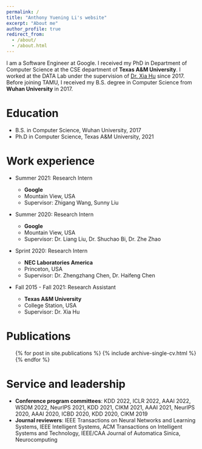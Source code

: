 ```yaml
---
permalink: /
title: "Anthony Yuening Li's website"
excerpt: "About me"
author_profile: true
redirect_from: 
  - /about/
  - /about.html
---
```


I am a Software Engineer at Google. I received my PhD in Department of Computer Science at the CSE department of **Texas A&M University**. I worked at the DATA Lab under the supervision of [Dr. Xia Hu](https://cs.rice.edu/~xh37/index.html) since 2017. Before joining TAMU, I received my B.S. degree in Computer Science from **Wuhan University** in 2017.



Education
======
* B.S. in Computer Science, Wuhan University, 2017
* Ph.D in Computer Science, Texas A&M University, 2021 

Work experience
======
* Summer 2021: Research Intern
  * **Google**
  * Mountain View, USA
  * Supervisor: Zhigang Wang, Sunny Liu

* Summer 2020: Research Intern
  * **Google**
  * Mountain View, USA
  * Supervisor: Dr. Liang Liu, Dr. Shuchao Bi, Dr. Zhe Zhao 
  
* Sprint 2020: Research Intern
  * **NEC Laboratories America**
  * Princeton, USA
  * Supervisor: Dr. Zhengzhang Chen, Dr. Haifeng Chen 

* Fall 2015 - Fall 2021: Research Assistant
  * **Texas A&M University**
  * College Station, USA
  * Supervisor: Dr. Xia Hu

Publications
======
  <ul>{% for post in site.publications %}
    {% include archive-single-cv.html %}
  {% endfor %}</ul>
  
  
Service and leadership
======
* **Conference program committees**: KDD 2022, ICLR 2022, AAAI 2022, WSDM 2022, NeurIPS 2021, KDD 2021, CIKM 2021, AAAI 2021, NeurIPS 2020, AAAI 2020, ICBD 2020, KDD 2020, CIKM 2019
* **Journal reviewers**: IEEE Transactions on Neural Networks and Learning Systems, IEEE Intelligent Systems, ACM Transactions on Intelligent Systems and Technology, IEEE/CAA Journal of Automatica Sinica, Neurocomputing

